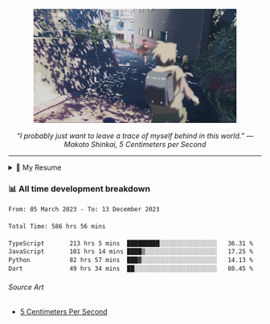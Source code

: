 <p align="center"><img src="asset/header.jpg" width="80%"/></p>
<p align="center"><i>“I probably just want to leave a trace of myself behind in this world.” ― Makoto Shinkai, 5 Centimeters per Second</i></p>

---

<details>
  <summary>📃 My Resume</summary>

### Education

- 📖 **Computer Science**\
📆 10/2021 - present\
📍 **Thang Long University** - Hoang Mai, Hanoi, Vietnam

### Experience

<img align="right" src="https://img.shields.io/badge/Figma-F24E1E?style=flat&logo=figma&logoColor=white"/>
<img align="right" src="https://img.shields.io/badge/node.js-6DA55F?style=flat&logo=node.js&logoColor=white"/>
<img align="right" src="https://img.shields.io/badge/Next.js-black?style=flat&logo=next.js&logoColor=white"/>
<img align="right" src="https://img.shields.io/badge/TypeScript-007ACC?style=flat&logo=typescript&logoColor=white"/>


- 👨‍💻 **Frontend Web Intern**\
📆 07/2023 - present\
📍 **MQ ICT Solutions** - Hoang Mai, Hanoi, Vietnam
</details>

### 📊 All time development breakdown

<!--START_SECTION:waka-->

```txt
From: 05 March 2023 - To: 13 December 2023

Total Time: 586 hrs 56 mins

TypeScript       213 hrs 5 mins  █████████░░░░░░░░░░░░░░░░   36.31 %
JavaScript       101 hrs 14 mins ████▒░░░░░░░░░░░░░░░░░░░░   17.25 %
Python           82 hrs 57 mins  ███▓░░░░░░░░░░░░░░░░░░░░░   14.13 %
Dart             49 hrs 34 mins  ██░░░░░░░░░░░░░░░░░░░░░░░   08.45 %
```

<!--END_SECTION:waka-->

###### Source Art

-  [5 Centimeters Per Second](https://wallhaven.cc/w/nrowq1)

